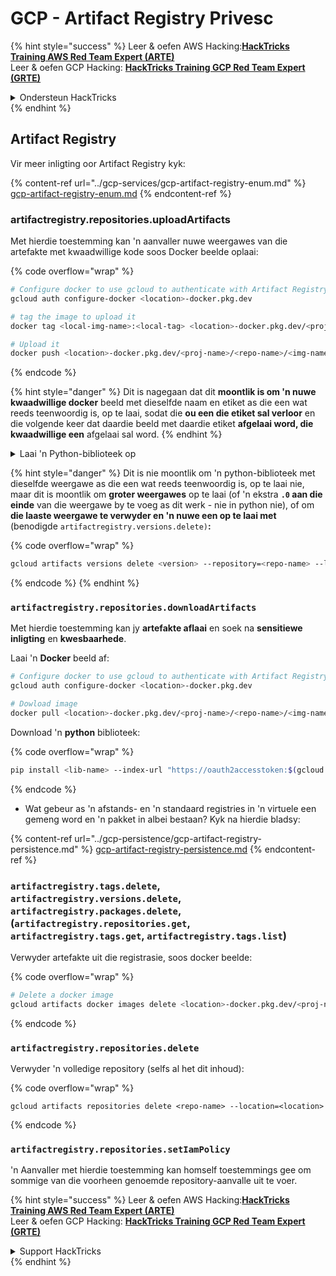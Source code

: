 # GCP - Artifact Registry Privesc

{% hint style="success" %}
Leer & oefen AWS Hacking:<img src="../../../.gitbook/assets/image (1).png" alt="" data-size="line">[**HackTricks Training AWS Red Team Expert (ARTE)**](https://training.hacktricks.xyz/courses/arte)<img src="../../../.gitbook/assets/image (1).png" alt="" data-size="line">\
Leer & oefen GCP Hacking: <img src="../../../.gitbook/assets/image (2).png" alt="" data-size="line">[**HackTricks Training GCP Red Team Expert (GRTE)**<img src="../../../.gitbook/assets/image (2).png" alt="" data-size="line">](https://training.hacktricks.xyz/courses/grte)

<details>

<summary>Ondersteun HackTricks</summary>

* Kyk na die [**subskripsie planne**](https://github.com/sponsors/carlospolop)!
* **Sluit aan by die** 💬 [**Discord groep**](https://discord.gg/hRep4RUj7f) of die [**telegram groep**](https://t.me/peass) of **volg** ons op **Twitter** 🐦 [**@hacktricks\_live**](https://twitter.com/hacktricks\_live)**.**
* **Deel hacking truuks deur PRs in te dien na die** [**HackTricks**](https://github.com/carlospolop/hacktricks) en [**HackTricks Cloud**](https://github.com/carlospolop/hacktricks-cloud) github repos.

</details>
{% endhint %}

## Artifact Registry

Vir meer inligting oor Artifact Registry kyk:

{% content-ref url="../gcp-services/gcp-artifact-registry-enum.md" %}
[gcp-artifact-registry-enum.md](../gcp-services/gcp-artifact-registry-enum.md)
{% endcontent-ref %}

### artifactregistry.repositories.uploadArtifacts

Met hierdie toestemming kan 'n aanvaller nuwe weergawes van die artefakte met kwaadwillige kode soos Docker beelde oplaai:

{% code overflow="wrap" %}
```bash
# Configure docker to use gcloud to authenticate with Artifact Registry
gcloud auth configure-docker <location>-docker.pkg.dev

# tag the image to upload it
docker tag <local-img-name>:<local-tag> <location>-docker.pkg.dev/<proj-name>/<repo-name>/<img-name>:<tag>

# Upload it
docker push <location>-docker.pkg.dev/<proj-name>/<repo-name>/<img-name>:<tag>
```
{% endcode %}

{% hint style="danger" %}
Dit is nagegaan dat dit **moontlik is om 'n nuwe kwaadwillige docker** beeld met dieselfde naam en etiket as die een wat reeds teenwoordig is, op te laai, sodat die **ou een die etiket sal verloor** en die volgende keer dat daardie beeld met daardie etiket **afgelaai word, die kwaadwillige een** afgelaai sal word.
{% endhint %}

<details>

<summary>Laai 'n Python-biblioteek op</summary>

**Begin deur die biblioteek te skep om op te laai** (as jy die nuutste weergawe van die registrasie kan aflaai, kan jy hierdie stap vermy):

1.  **Stel jou projekstruktuur op**:

* Skep 'n nuwe gids vir jou biblioteek, bv. `hello_world_library`.
* Binne hierdie gids, skep 'n ander gids met jou pakketnaam, bv. `hello_world`.
* Binne jou pakketgids, skep 'n `__init__.py` lêer. Hierdie lêer kan leeg wees of kan inisiatiewe vir jou pakket bevat.

```bash
mkdir hello_world_library
cd hello_world_library
mkdir hello_world
touch hello_world/__init__.py
```
2.  **Skryf jou biblioteekkode**:

* Binne die `hello_world` gids, skep 'n nuwe Python-lêer vir jou module, bv. `greet.py`.
* Skryf jou "Hello, World!" funksie:

```python
# hello_world/greet.py
def say_hello():
return "Hello, World!"
```
3.  **Skep 'n `setup.py` lêer**:

* In die wortel van jou `hello_world_library` gids, skep 'n `setup.py` lêer.
* Hierdie lêer bevat metadata oor jou biblioteek en vertel Python hoe om dit te installeer.

```python
# setup.py
from setuptools import setup, find_packages

setup(
name='hello_world',
version='0.1',
packages=find_packages(),
install_requires=[
# Enige afhanklikhede wat jou biblioteek benodig
],
)
```

**Nou, kom ons laai die biblioteek op:**

1.  **Bou jou pakket**:

* Van die wortel van jou `hello_world_library` gids, hardloop:

```sh
python3 setup.py sdist bdist_wheel
```
2. **Konfigureer outentisering vir twine** (gebruik om jou pakket op te laai):
* Verseker dat jy `twine` geïnstalleer het (`pip install twine`).
* Gebruik `gcloud` om geloofsbriewe te konfigureer:

{% code overflow="wrap" %}
````
```sh
twine upload --username 'oauth2accesstoken' --password "$(gcloud auth print-access-token)" --repository-url https://<location>-python.pkg.dev/<project-id>/<repo-name>/ dist/*
```
````
{% endcode %}

3. **Skoon die bou**
```bash
rm -rf dist build hello_world.egg-info
```
</details>

{% hint style="danger" %}
Dit is nie moontlik om 'n python-biblioteek met dieselfde weergawe as die een wat reeds teenwoordig is, op te laai nie, maar dit is moontlik om **groter weergawes** op te laai (of 'n ekstra **`.0` aan die einde** van die weergawe by te voeg as dit werk - nie in python nie), of om **die laaste weergawe te verwyder en 'n nuwe een op te laai met** (benodigde `artifactregistry.versions.delete)`**:**

{% code overflow="wrap" %}
```sh
gcloud artifacts versions delete <version> --repository=<repo-name> --location=<location> --package=<lib-name>
```
{% endcode %}
{% endhint %}

### `artifactregistry.repositories.downloadArtifacts`

Met hierdie toestemming kan jy **artefakte aflaai** en soek na **sensitiewe inligting** en **kwesbaarhede**.

Laai 'n **Docker** beeld af:
```sh
# Configure docker to use gcloud to authenticate with Artifact Registry
gcloud auth configure-docker <location>-docker.pkg.dev

# Dowload image
docker pull <location>-docker.pkg.dev/<proj-name>/<repo-name>/<img-name>:<tag>
```
Download 'n **python** biblioteek:

{% code overflow="wrap" %}
```bash
pip install <lib-name> --index-url "https://oauth2accesstoken:$(gcloud auth print-access-token)@<location>-python.pkg.dev/<project-id>/<repo-name>/simple/" --trusted-host <location>-python.pkg.dev --no-cache-dir
```
{% endcode %}

* Wat gebeur as 'n afstands- en 'n standaard registries in 'n virtuele een gemeng word en 'n pakket in albei bestaan? Kyk na hierdie bladsy:

{% content-ref url="../gcp-persistence/gcp-artifact-registry-persistence.md" %}
[gcp-artifact-registry-persistence.md](../gcp-persistence/gcp-artifact-registry-persistence.md)
{% endcontent-ref %}

### `artifactregistry.tags.delete`, `artifactregistry.versions.delete`, `artifactregistry.packages.delete`, (`artifactregistry.repositories.get`, `artifactregistry.tags.get`, `artifactregistry.tags.list`)

Verwyder artefakte uit die registrasie, soos docker beelde:

{% code overflow="wrap" %}
```bash
# Delete a docker image
gcloud artifacts docker images delete <location>-docker.pkg.dev/<proj-name>/<repo-name>/<img-name>:<tag>
```
{% endcode %}

### `artifactregistry.repositories.delete`

Verwyder 'n volledige repository (selfs al het dit inhoud):

{% code overflow="wrap" %}
```
gcloud artifacts repositories delete <repo-name> --location=<location>
```
{% endcode %}

### `artifactregistry.repositories.setIamPolicy`

'n Aanvaller met hierdie toestemming kan homself toestemmings gee om sommige van die voorheen genoemde repository-aanvalle uit te voer.

{% hint style="success" %}
Leer & oefen AWS Hacking:<img src="../../../.gitbook/assets/image (1).png" alt="" data-size="line">[**HackTricks Training AWS Red Team Expert (ARTE)**](https://training.hacktricks.xyz/courses/arte)<img src="../../../.gitbook/assets/image (1).png" alt="" data-size="line">\
Leer & oefen GCP Hacking: <img src="../../../.gitbook/assets/image (2).png" alt="" data-size="line">[**HackTricks Training GCP Red Team Expert (GRTE)**<img src="../../../.gitbook/assets/image (2).png" alt="" data-size="line">](https://training.hacktricks.xyz/courses/grte)

<details>

<summary>Support HackTricks</summary>

* Check die [**subscription plans**](https://github.com/sponsors/carlospolop)!
* **Join the** 💬 [**Discord group**](https://discord.gg/hRep4RUj7f) or the [**telegram group**](https://t.me/peass) or **follow** us on **Twitter** 🐦 [**@hacktricks\_live**](https://twitter.com/hacktricks\_live)**.**
* **Share hacking tricks by submitting PRs to the** [**HackTricks**](https://github.com/carlospolop/hacktricks) and [**HackTricks Cloud**](https://github.com/carlospolop/hacktricks-cloud) github repos.

</details>
{% endhint %}

